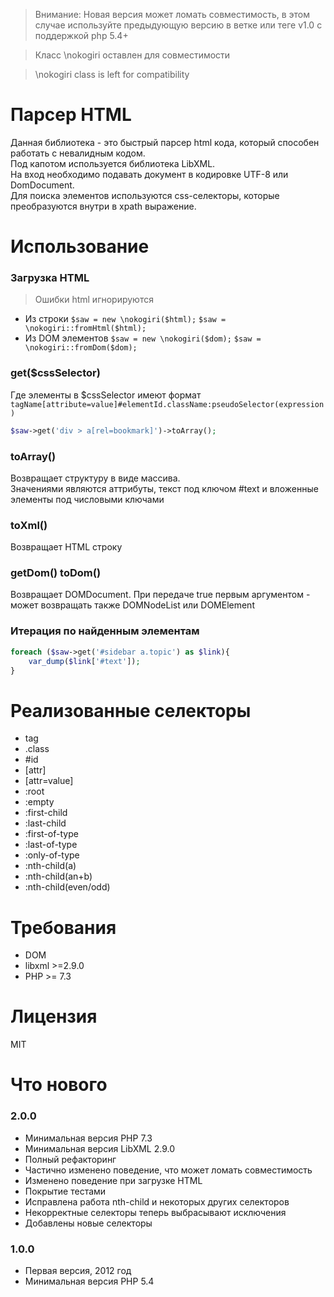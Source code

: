 > Внимание: Новая версия может ломать совместимость, в этом случае используйте предыдующую версию в ветке или теге v1.0 с поддержкой php 5.4+

> Класс \nokogiri оставлен для совместимости

> \nokogiri class is left for compatibility

Парсер HTML
===========
Данная библиотека - это быстрый парсер html кода, который способен работать с невалидным кодом.<br />
Под капотом используется библиотека LibXML.<br />
На вход необходимо подавать документ в кодировке UTF-8 или DomDocument.<br />
Для поиска элементов используются css-селекторы, которые преобразуются внутри в xpath выражение.<br />

Использование
===================================
### Загрузка HTML
> Ошибки html игнорируются
* Из строки `$saw = new \nokogiri($html);` `$saw = \nokogiri::fromHtml($html);`
* Из DOM элементов `$saw = new \nokogiri($dom);` `$saw = \nokogiri::fromDom($dom);`

### get($cssSelector)
Где элементы в $cssSelector имеют формат
`tagName[attribute=value]#elementId.className:pseudoSelector(expression)`
```php
$saw->get('div > a[rel=bookmark]')->toArray();
```
### toArray()
Возвращает структуру в виде массива.<br />
Значениями являются аттрибуты, текст под ключом #text и вложенные элементы под числовыми ключами

### toXml()
Возвращает HTML строку

### getDom() toDom()
Возвращает DOMDocument.
При передаче true первым аргументом - может возвращать также DOMNodeList или DOMElement

### Итерация по найденным элементам
```php
foreach ($saw->get('#sidebar a.topic') as $link){
    var_dump($link['#text']);
}
```

Реализованные селекторы
=========================
* tag
* .class
* \#id
* \[attr\]
* \[attr=value\]
* :root
* :empty
* :first-child
* :last-child
* :first-of-type
* :last-of-type
* :only-of-type
* :nth-child(a)
* :nth-child(an+b)
* :nth-child(even/odd)

Требования
============
* DOM
* libxml >=2.9.0
* PHP >= 7.3

Лицензия
========
MIT

Что нового
==========
### 2.0.0
* Минимальная версия PHP 7.3
* Минимальная версия LibXML 2.9.0
* Полный рефакторинг
* Частично изменено поведение, что может ломать совместимость
* Изменено поведение при загрузке HTML
* Покрытие тестами
* Исправлена работа nth-child и некоторых других селекторов
* Некорректные селекторы теперь выбрасывают исключения
* Добавлены новые селекторы

### 1.0.0
* Первая версия, 2012 год
* Минимальная версия PHP 5.4
